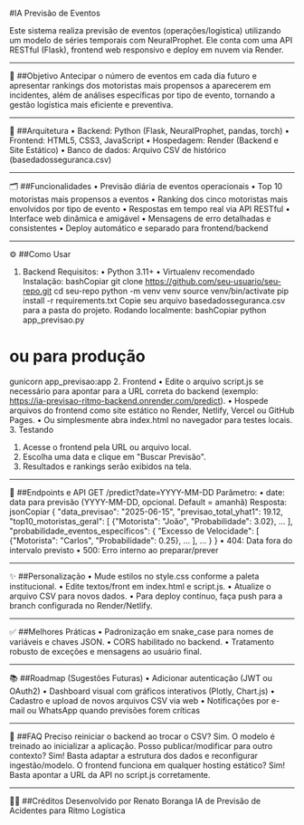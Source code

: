 #IA Previsão de Eventos 

Este sistema realiza previsão de eventos (operações/logística) utilizando um modelo de séries temporais com NeuralProphet. Ele conta com uma API RESTful (Flask), frontend web responsivo e deploy em nuvem via Render.
________________________________________
🎯 ##Objetivo
Antecipar o número de eventos em cada dia futuro e apresentar rankings dos motoristas mais propensos a aparecerem em incidentes, além de análises específicas por tipo de evento, tornando a gestão logística mais eficiente e preventiva.
________________________________________
🚀 ##Arquitetura
•	Backend: Python (Flask, NeuralProphet, pandas, torch)
•	Frontend: HTML5, CSS3, JavaScript
•	Hospedagem: Render (Backend e Site Estático)
•	Banco de dados: Arquivo CSV de histórico (basedadosseguranca.csv)
________________________________________
🗂️ ##Funcionalidades
•	Previsão diária de eventos operacionais
•	Top 10 motoristas mais propensos a eventos
•	Ranking dos cinco motoristas mais envolvidos por tipo de evento
•	Respostas em tempo real via API RESTful
•	Interface web dinâmica e amigável
•	Mensagens de erro detalhadas e consistentes
•	Deploy automático e separado para frontend/backend
________________________________________
⚙️ ##Como Usar
1. Backend
Requisitos:
•	Python 3.11+
•	Virtualenv recomendado
Instalação:
bashCopiar
git clone https://github.com/seu-usuario/seu-repo.git
cd seu-repo
python -m venv venv
source venv/bin/activate
pip install -r requirements.txt
Copie seu arquivo basedadosseguranca.csv para a pasta do projeto.
Rodando localmente:
bashCopiar
python app_previsao.py
# ou para produção
gunicorn app_previsao:app
2. Frontend
•	Edite o arquivo script.js se necessário para apontar para a URL correta do backend (exemplo: https://ia-previsao-ritmo-backend.onrender.com/predict).
•	Hospede arquivos do frontend como site estático no Render, Netlify, Vercel ou GitHub Pages.
•	Ou simplesmente abra index.html no navegador para testes locais.
3. Testando
1.	Acesse o frontend pela URL ou arquivo local.
2.	Escolha uma data e clique em "Buscar Previsão".
3.	Resultados e rankings serão exibidos na tela.
________________________________________
🔗 ##Endpoints e API
GET /predict?date=YYYY-MM-DD
Parâmetro:
•	date: data para previsão (YYYY-MM-DD, opcional. Default = amanhã)
Resposta:
jsonCopiar
{
  "data_previsao": "2025-06-15",
  "previsao_total_yhat1": 19.12,
  "top10_motoristas_geral": [
    {"Motorista": "João", "Probabilidade": 3.02},
    ...
  ],
  "probabilidade_eventos_especificos": {
    "Excesso de Velocidade": [
      {"Motorista": "Carlos", "Probabilidade": 0.25},
      ...
    ],
    ...
  }
}
•	404: Data fora do intervalo previsto
•	500: Erro interno ao preparar/prever
________________________________________
✨ ##Personalização
•	Mude estilos no style.css conforme a paleta institucional.
•	Edite textos/front em index.html e script.js.
•	Atualize o arquivo CSV para novos dados.
•	Para deploy contínuo, faça push para a branch configurada no Render/Netlify.
________________________________________
✅ ##Melhores Práticas
•	Padronização em snake_case para nomes de variáveis e chaves JSON.
•	CORS habilitado no backend.
•	Tratamento robusto de exceções e mensagens ao usuário final.
________________________________________
📚 ##Roadmap (Sugestões Futuras)
•	Adicionar autenticação (JWT ou OAuth2)
•	Dashboard visual com gráficos interativos (Plotly, Chart.js)
•	Cadastro e upload de novos arquivos CSV via web
•	Notificações por e-mail ou WhatsApp quando previsões forem críticas
________________________________________
🙋 ##FAQ
Preciso reiniciar o backend ao trocar o CSV?
Sim. O modelo é treinado ao inicializar a aplicação.
Posso publicar/modificar para outro contexto?
Sim! Basta adaptar a estrutura dos dados e reconfigurar ingestão/modelo.
O frontend funciona em qualquer hosting estático?
Sim! Basta apontar a URL da API no script.js corretamente.
________________________________________
👨‍💻 ##Créditos
Desenvolvido por Renato Boranga
IA de Previsão de Acidentes para Ritmo Logística